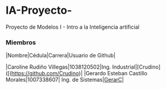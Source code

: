 # IA-Proyecto-
Proyecto de Modelos I - Intro a la Inteligencia artificial

### Miembros
|Nombre|Cédula|Carrera|Usuario de Github|

|Caroline Rudiño Villegas|1038120502|Ing. Industrial|[Crudino]([(https://github.com/Crudino)|
|Gerardo Esteban Castillo Morales|1007338607| Ing. de Sistemas|[GerarC](https://github.com/GerarC)|
